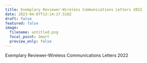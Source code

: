 ```yaml
---
title: Exemplary Reviewer-Wireless Communications Letters 2022
date: 2023-04-07T13:14:17.518Z
draft: false
featured: false
image:
  filename: untitled.png
  focal_point: Smart
  preview_only: false
---
```

Exemplary Reviewer-Wireless Communications Letters 2022